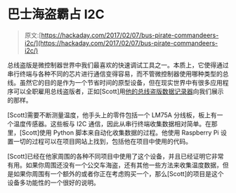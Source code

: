 # 巴士海盗霸占 I2C

> 原文:[https://hackaday.com/2017/02/07/bus-pirate-commandeers-i2c/](https://hackaday.com/2017/02/07/bus-pirate-commandeers-i2c/)

总线盗版是微控制器世界中我们最喜欢的快速调试工具之一。本质上，它使得通过串行终端与各种不同的芯片进行通信变得容易，而不管微控制器使用哪种类型的总线。虽然它的目的是作为一个节省时间的原型设备，但在现实世界中有很多应用程序可以全职雇用总线盗版者，正如[Scott]用[他的总线盗版数据记录器](http://www.swharden.com/wp/2017-02-04-logging-i2c-data-with-bus-pirate-and-python/)向我们展示的那样。

[Scott]需要不断测量温度，他手头上的零件包括一个 LM75A 分线板，板上有一个温度传感器。这些板与 I2C 通信，因此从串行终端收集数据相对简单。在那里，[Scott]使用 Python 脚本来自动化收集数据的过程。他使用 Raspberry Pi 设置一切的过程可以在项目网站上找到，包括他在项目中使用的代码。

[Scott]已经在他家周围的各种不同项目中使用了这个设备，并且已经证明它非常有用。如果你周围还没有一个公交车海盗，还有其他一些方法来收集温度数据，但是如果你周围有一个额外的或者你正在考虑购买一个，那么[Scott]的项目是这个设备多功能性的一个很好的说明。